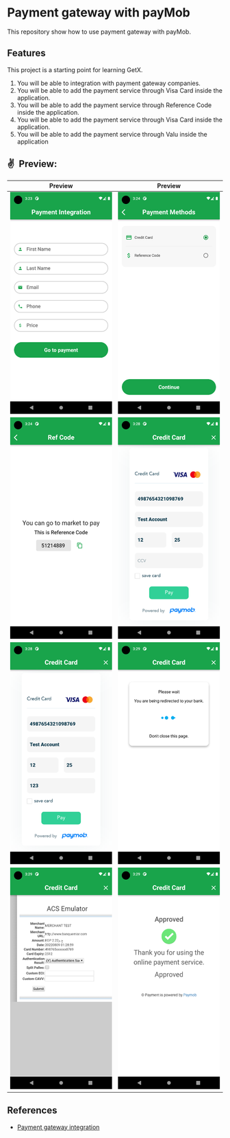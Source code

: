 # Payment gateway with payMob


This repository show how to use payment gateway with payMob.


## Features

This project is a starting point for learning GetX.

1. You will be able to integration with payment gateway companies.
2. You will be able to add the payment service through Visa Card inside the application.
3. You will be able to add the payment service through Reference Code inside the application.
4. You will be able to add the payment service through Visa Card inside the application.
5. You will be able to add the payment service through Valu inside the application

## ✌ Preview:

|                    Preview                    |                    Preview                    |
|:---------------------------------------------:|:---------------------------------------------:|
| <img src="screenshot\img1.png" title="IMG1"/> | <img src="screenshot\img2.png" title="IMG2"/> |
| <img src="screenshot\img3.png" title="IMG3"/> | <img src="screenshot\img4.png" title="IMG4"/> |
| <img src="screenshot\img5.png" title="IMG5"/> | <img src="screenshot\img6.png" title="IMG6"/> |
| <img src="screenshot\img7.png" title="IMG7"/> | <img src="screenshot\img8.png" title="IMG8"/> |



## References
- [Payment gateway integration](https://www.udemy.com/course/mohamedhamouda-flutter-payment-integration/)



